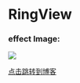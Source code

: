 # RingView

### effect Image:

<img src = "https://github.com/lilinxiong/RingView/blob/master/ringView.gif">  

[点击跳转到博客](http://www.hbxiongsen.com)